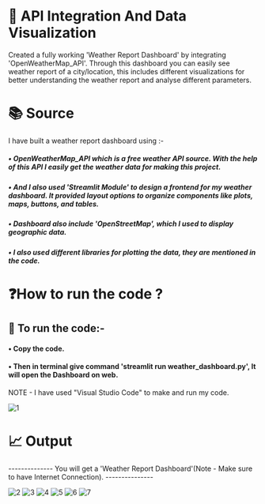# 🔌 API Integration And Data Visualization
Created a fully working 'Weather Report Dashboard' by integrating 'OpenWeatherMap_API'. Through this dashboard you can easily see weather report of a city/location, this 
includes different visualizations for better understanding the weather report and analyse different parameters.
# 📚 Source
I have built a weather report dashboard using :-
##### • OpenWeatherMap_API which is a free weather API source. With the help of this API I easily get the weather data for making this project.
##### • And I also used 'Streamlit Module' to design a frontend for my weather dashboard. It provided layout options to organize components like plots, maps, buttons, and tables.
##### • Dashboard also include 'OpenStreetMap', which I used to display geographic data.
##### • I also used different libraries for plotting the data, they are mentioned in the code.
# ❓How to run the code ?
## 🔧 To run the code:-
#### • Copy the code.
#### • Then in terminal give command 'streamlit run weather_dashboard.py', It will open the Dashboard on web.
NOTE - I have used "Visual Studio Code" to make and run my code.

![1](https://github.com/user-attachments/assets/8ff0d864-affc-4b74-83c0-757fd873f035)
# 📈 Output
-------------- You will get a 'Weather Report Dashboard'(Note - Make sure to have Internet Connection). ---------------

![2](https://github.com/user-attachments/assets/f8e360c3-bf08-4a5b-8244-ea0f2de53c58)
![3](https://github.com/user-attachments/assets/ad3cffa4-a282-415d-92c2-8d9c49812f0e)
![4](https://github.com/user-attachments/assets/34b8ff45-c760-4e74-a883-975e87e9e71c)
![5](https://github.com/user-attachments/assets/12cecdbc-2c71-4d76-9d5f-ab99972c8be0)
![6](https://github.com/user-attachments/assets/7517b26c-4906-4cbb-a06a-77d24375228a)
![7](https://github.com/user-attachments/assets/9aa35c37-2d42-407a-a5b1-4bdb703494d7)
